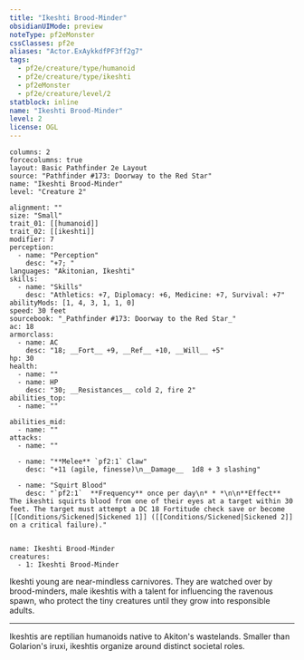 ```yaml
---
title: "Ikeshti Brood-Minder"
obsidianUIMode: preview
noteType: pf2eMonster
cssClasses: pf2e
aliases: "Actor.ExAykkdfPF3ff2g7" 
tags:
  - pf2e/creature/type/humanoid
  - pf2e/creature/type/ikeshti
  - pf2eMonster
  - pf2e/creature/level/2
statblock: inline
name: "Ikeshti Brood-Minder"
level: 2
license: OGL
---
```


```statblock
columns: 2
forcecolumns: true
layout: Basic Pathfinder 2e Layout
source: "Pathfinder #173: Doorway to the Red Star"
name: "Ikeshti Brood-Minder"
level: "Creature 2"

alignment: ""
size: "Small"
trait_01: [[humanoid]]
trait_02: [[ikeshti]]
modifier: 7
perception:
  - name: "Perception"
    desc: "+7; "
languages: "Akitonian, Ikeshti"
skills:
  - name: "Skills"
    desc: "Athletics: +7, Diplomacy: +6, Medicine: +7, Survival: +7"
abilityMods: [1, 4, 3, 1, 1, 0]
speed: 30 feet
sourcebook: "_Pathfinder #173: Doorway to the Red Star_"
ac: 18
armorclass:
  - name: AC
    desc: "18; __Fort__ +9, __Ref__ +10, __Will__ +5"
hp: 30
health:
  - name: ""
  - name: HP
    desc: "30; __Resistances__ cold 2, fire 2"
abilities_top:
  - name: ""

abilities_mid:
  - name: ""
attacks:
  - name: ""

  - name: "**Melee** `pf2:1` Claw"
    desc: "+11 (agile, finesse)\n__Damage__  1d8 + 3 slashing"

  - name: "Squirt Blood"
    desc: "`pf2:1`  **Frequency** once per day\n* * *\n\n**Effect** The ikeshti squirts blood from one of their eyes at a target within 30 feet. The target must attempt a DC 18 Fortitude check save or become [[Conditions/Sickened|Sickened 1]] ([[Conditions/Sickened|Sickened 2]] on a critical failure)."
 
```

```encounter-table
name: Ikeshti Brood-Minder
creatures:
  - 1: Ikeshti Brood-Minder
```



Ikeshti young are near-mindless carnivores. They are watched over by brood-minders, male ikeshtis with a talent for influencing the ravenous spawn, who protect the tiny creatures until they grow into responsible adults.

* * *

Ikeshtis are reptilian humanoids native to Akiton's wastelands. Smaller than Golarion's iruxi, ikeshtis organize around distinct societal roles.
